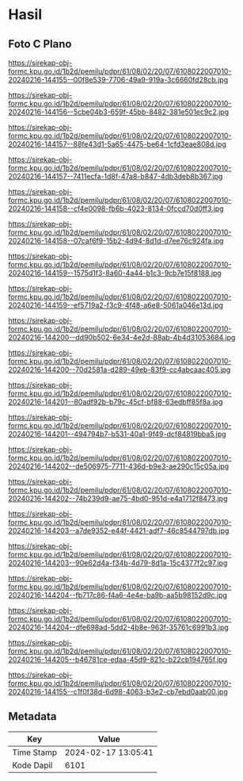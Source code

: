 # Hasil

## Foto C Plano

https://sirekap-obj-formc.kpu.go.id/1b2d/pemilu/pdpr/61/08/02/20/07/6108022007010-20240216-144155--00f8e539-7706-49a9-919a-3c6660fd28cb.jpg

https://sirekap-obj-formc.kpu.go.id/1b2d/pemilu/pdpr/61/08/02/20/07/6108022007010-20240216-144156--5cbe04b3-659f-45bb-8482-381e501ec9c2.jpg

https://sirekap-obj-formc.kpu.go.id/1b2d/pemilu/pdpr/61/08/02/20/07/6108022007010-20240216-144157--88fe43d1-5a65-4475-be64-1cfd3eae808d.jpg

https://sirekap-obj-formc.kpu.go.id/1b2d/pemilu/pdpr/61/08/02/20/07/6108022007010-20240216-144157--7411ecfa-1d8f-47a8-b847-4db3deb8b367.jpg

https://sirekap-obj-formc.kpu.go.id/1b2d/pemilu/pdpr/61/08/02/20/07/6108022007010-20240216-144158--cf4e0098-fb6b-4023-8134-0fccd70d0ff3.jpg

https://sirekap-obj-formc.kpu.go.id/1b2d/pemilu/pdpr/61/08/02/20/07/6108022007010-20240216-144158--07caf6f9-15b2-4d94-8d1d-d7ee76c924fa.jpg

https://sirekap-obj-formc.kpu.go.id/1b2d/pemilu/pdpr/61/08/02/20/07/6108022007010-20240216-144159--1575d1f3-8a60-4a44-b1c3-9cb7e15f8188.jpg

https://sirekap-obj-formc.kpu.go.id/1b2d/pemilu/pdpr/61/08/02/20/07/6108022007010-20240216-144159--ef5719a2-f3c9-4f48-a6e8-5061a046e13d.jpg

https://sirekap-obj-formc.kpu.go.id/1b2d/pemilu/pdpr/61/08/02/20/07/6108022007010-20240216-144200--dd90b502-6e34-4e2d-88ab-4b4d31053684.jpg

https://sirekap-obj-formc.kpu.go.id/1b2d/pemilu/pdpr/61/08/02/20/07/6108022007010-20240216-144200--70d2581a-d289-49eb-83f9-cc4abcaac405.jpg

https://sirekap-obj-formc.kpu.go.id/1b2d/pemilu/pdpr/61/08/02/20/07/6108022007010-20240216-144201--80adf92b-b79c-45cf-bf88-63edbff85f8a.jpg

https://sirekap-obj-formc.kpu.go.id/1b2d/pemilu/pdpr/61/08/02/20/07/6108022007010-20240216-144201--494794b7-b531-40a1-9f49-dcf84819bba5.jpg

https://sirekap-obj-formc.kpu.go.id/1b2d/pemilu/pdpr/61/08/02/20/07/6108022007010-20240216-144202--de506975-7711-436d-b9e3-ae290c15c05a.jpg

https://sirekap-obj-formc.kpu.go.id/1b2d/pemilu/pdpr/61/08/02/20/07/6108022007010-20240216-144202--74b239d9-ae75-4bd0-951d-e4a1712f8473.jpg

https://sirekap-obj-formc.kpu.go.id/1b2d/pemilu/pdpr/61/08/02/20/07/6108022007010-20240216-144203--a7de9352-e44f-4421-adf7-46c8544797db.jpg

https://sirekap-obj-formc.kpu.go.id/1b2d/pemilu/pdpr/61/08/02/20/07/6108022007010-20240216-144203--90e62d4a-f34b-4d79-8d1a-15c4377f2c97.jpg

https://sirekap-obj-formc.kpu.go.id/1b2d/pemilu/pdpr/61/08/02/20/07/6108022007010-20240216-144204--fb717c86-f4a6-4e4e-ba9b-aa5b98152d9c.jpg

https://sirekap-obj-formc.kpu.go.id/1b2d/pemilu/pdpr/61/08/02/20/07/6108022007010-20240216-144204--dfe698ad-5dd2-4b8e-963f-35761c6991b3.jpg

https://sirekap-obj-formc.kpu.go.id/1b2d/pemilu/pdpr/61/08/02/20/07/6108022007010-20240216-144205--b46781ce-edaa-45d9-821c-b22cb194765f.jpg

https://sirekap-obj-formc.kpu.go.id/1b2d/pemilu/pdpr/61/08/02/20/07/6108022007010-20240216-144155--c1f0f38d-6d98-4063-b3e2-cb7ebd0aab00.jpg


## Metadata

| Key        | Value               |
| ---------- | ------------------- |
| Time Stamp | 2024-02-17 13:05:41 |
| Kode Dapil | 6101                |



